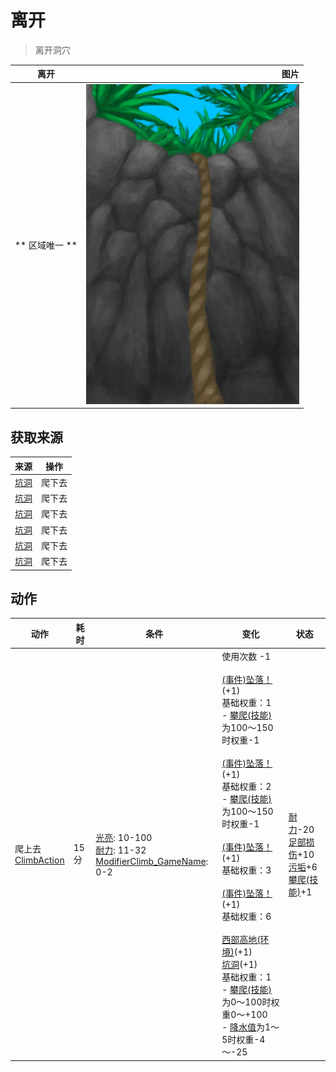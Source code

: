 # 离开  
> 离开洞穴  
  
  离开  |   图片   
 ----  |  ----:   
 ** 区域唯一 **  |  ![](Sprite/HoleUp.png)   
  
## 获取来源  
来源  |  操作  
----  |  ----  
[坑洞](HighlandHoleEntrance.md)  |  爬下去  
[坑洞](HighlandHoleEntrance.md)  |  爬下去  
[坑洞](HighlandHoleEntrance.md)  |  爬下去  
[坑洞](HighlandHoleEntrance.md)  |  爬下去  
[坑洞](HighlandHoleEntrance.md)  |  爬下去  
[坑洞](HighlandHoleEntrance.md)  |  爬下去  
## 动作  
动作  |  耗时  |  条件  |  变化  |  状态  
----  |  ----  |  ----  |  ----  |  ----  
爬上去<br>[ClimbAction](ClimbAction.md)  |  15分  |  [光亮](Light.md): 10-100<br>[耐力](Stamina.md): 11-32<br>[ModifierClimb_GameName](ModifierClimb.md): 0-2  |  使用次数  -1<br><br>[(事件)坠落！](Event_FallFracture.md)(+1)<br>基础权重：1<br>- [攀爬(技能)](Skill_Climbing.md)为100～150时权重-1<br><br>[(事件)坠落！](Event_FallSprains.md)(+1)<br>基础权重：2<br>- [攀爬(技能)](Skill_Climbing.md)为100～150时权重-1<br><br>[(事件)坠落！](Event_FallAbrasion.md)(+1)<br>基础权重：3<br><br>[(事件)坠落！](Event_FallBruise.md)(+1)<br>基础权重：6<br><br>[西部高地(环境)](Env_HighlandsWestern.md)(+1)<br>[坑洞](HighlandHoleEntrance.md)(+1)<br>基础权重：1<br>- [攀爬(技能)](Skill_Climbing.md)为0～100时权重0～+100<br>- [降水值](RainValue.md)为1～5时权重-4～-25<br>  |  [耐力](Stamina.md)-20<br>[足部损伤](FootDamage.md)+10<br>[污垢](Filth.md)+6<br>[攀爬(技能)](Skill_Climbing.md)+1  
